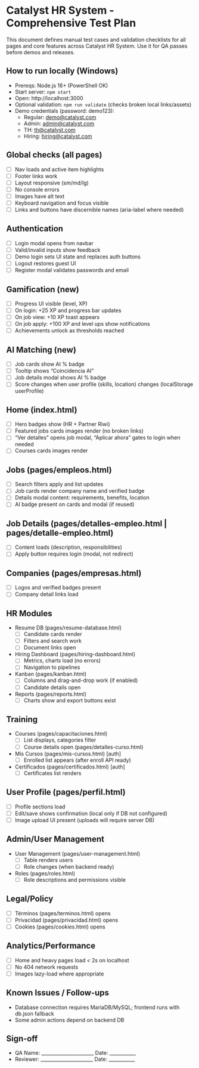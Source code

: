 # Catalyst HR System - Comprehensive Test Plan

This document defines manual test cases and validation checklists for all pages and core features across Catalyst HR System. Use it for QA passes before demos and releases.

## How to run locally (Windows)
- Prereqs: Node.js 16+ (PowerShell OK)
- Start server: `npm start`
- Open: http://localhost:3000
- Optional validation: `npm run validate` (checks broken local links/assets)
- Demo credentials (password: demo123):
  - Regular: demo@catalyst.com
  - Admin: admin@catalyst.com
  - TH: th@catalyst.com
  - Hiring: hiring@catalyst.com

## Global checks (all pages)
- [ ] Nav loads and active item highlights
- [ ] Footer links work
- [ ] Layout responsive (sm/md/lg)
- [ ] No console errors
- [ ] Images have alt text
- [ ] Keyboard navigation and focus visible
- [ ] Links and buttons have discernible names (aria-label where needed)

## Authentication
- [ ] Login modal opens from navbar
- [ ] Valid/invalid inputs show feedback
- [ ] Demo login sets UI state and replaces auth buttons
- [ ] Logout restores guest UI
- [ ] Register modal validates passwords and email

## Gamification (new)
- [ ] Progress UI visible (level, XP)
- [ ] On login: +25 XP and progress bar updates
- [ ] On job view: +10 XP toast appears
- [ ] On job apply: +100 XP and level ups show notifications
- [ ] Achievements unlock as thresholds reached

## AI Matching (new)
- [ ] Job cards show AI % badge
- [ ] Tooltip shows “Coincidencia AI”
- [ ] Job details modal shows AI % badge
- [ ] Score changes when user profile (skills, location) changes (localStorage userProfile)

## Home (index.html)
- [ ] Hero badges show (HR + Partner Riwi)
- [ ] Featured jobs cards images render (no broken links)
- [ ] “Ver detalles” opens job modal, “Aplicar ahora” gates to login when needed
- [ ] Courses cards images render

## Jobs (pages/empleos.html)
- [ ] Search filters apply and list updates
- [ ] Job cards render company name and verified badge
- [ ] Details modal content: requirements, benefits, location
- [ ] AI badge present on cards and modal (if reused)

## Job Details (pages/detalles-empleo.html | pages/detalle-empleo.html)
- [ ] Content loads (description, responsibilities)
- [ ] Apply button requires login (modal, not redirect)

## Companies (pages/empresas.html)
- [ ] Logos and verified badges present
- [ ] Company detail links load

## HR Modules
- Resume DB (pages/resume-database.html)
  - [ ] Candidate cards render
  - [ ] Filters and search work
  - [ ] Document links open
- Hiring Dashboard (pages/hiring-dashboard.html)
  - [ ] Metrics, charts load (no errors)
  - [ ] Navigation to pipelines
- Kanban (pages/kanban.html)
  - [ ] Columns and drag-and-drop work (if enabled)
  - [ ] Candidate details open
- Reports (pages/reports.html)
  - [ ] Charts show and export buttons exist

## Training
- Courses (pages/capacitaciones.html)
  - [ ] List displays, categories filter
  - [ ] Course details open (pages/detalles-curso.html)
- Mis Cursos (pages/mis-cursos.html) [auth]
  - [ ] Enrolled list appears (after enroll API ready)
- Certificados (pages/certificados.html) [auth]
  - [ ] Certificates list renders

## User Profile (pages/perfil.html)
- [ ] Profile sections load
- [ ] Edit/save shows confirmation (local only if DB not configured)
- [ ] Image upload UI present (uploads will require server DB)

## Admin/User Management
- User Management (pages/user-management.html)
  - [ ] Table renders users
  - [ ] Role changes (when backend ready)
- Roles (pages/roles.html)
  - [ ] Role descriptions and permissions visible

## Legal/Policy
- [ ] Términos (pages/terminos.html) opens
- [ ] Privacidad (pages/privacidad.html) opens
- [ ] Cookies (pages/cookies.html) opens

## Analytics/Performance
- [ ] Home and heavy pages load < 2s on localhost
- [ ] No 404 network requests
- [ ] Images lazy-load where appropriate

## Known Issues / Follow-ups
- Database connection requires MariaDB/MySQL; frontend runs with db.json fallback
- Some admin actions depend on backend DB

## Sign-off
- QA Name: ______________________   Date: ___________
- Reviewer: ______________________  Date: ___________


